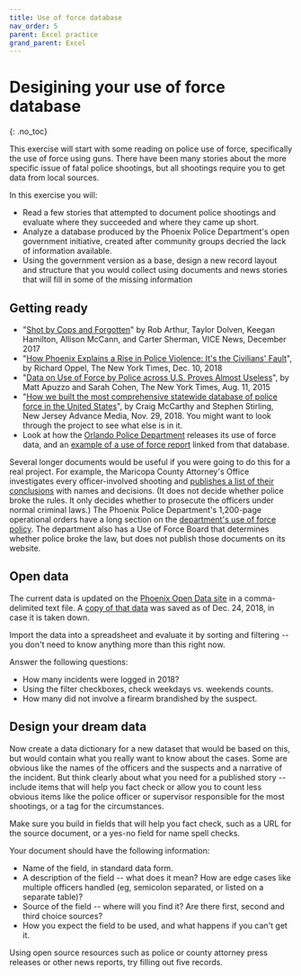```yaml
---
title: Use of force database
nav_order: 5
parent: Excel practice
grand_parent: Excel
---
```


# Desigining your use of force database
{: .no_toc}

This exercise will start with some reading on police use of force, specifically the use of force using guns. There have been many stories about the more specific issue of fatal police shootings, but all shootings require you to get data from local sources.

In this exercise you will:

* Read a few stories that attempted to document police shootings and evaluate where they succeeded and where they came up short.
* Analyze  a database produced by the Phoenix Police Department's open government initiative, created after community groups decried the lack of information available.
* Using the government version as a base, design a new record layout and structure that you would collect using documents and news stories that will fill in some of the missing information


## Getting ready

* "[Shot by Cops and Forgotten](https://news.vice.com/en_us/article/xwvv3a/shot-by-cops)" by Rob Arthur, Taylor Dolven, Keegan Hamilton, Allison McCann, and Carter Sherman,  VICE News, December 2017
* "[How Phoenix Explains a Rise in Police Violence: It's the Civilians' Fault](https://www.nytimes.com/2018/12/10/us/phoenix-police-shootings.html)", by Richard Oppel, The New York Times, Dec. 10, 2018
* "[Data on Use of Force by Police across U.S. Proves Almost Useless](https://www.nytimes.com/2015/08/12/us/data-on-use-of-force-by-police-across-us-proves-almost-useless.html)", by Matt Apuzzo and Sarah Cohen, The New York Times, Aug. 11, 2015
* "[How we built the most comprehensive statewide database of police force in the United States](https://www.nj.com/news/index.ssf/2018/11/how_we_built_the_most_comprehensive_statewide_database_of_police_force_in_the_us.html)", by Craig McCarthy and Stephen Stirling, New Jersey Advance Media, Nov. 29, 2018. You might want to look through the project to see what else is in it.
* Look at how the [Orlando Police Department](https://data.cityoforlando.net/Orlando-Police/OPD-Officer-Involved-Shootings/6kz6-6c7n/data) releases its use of force data, and an [example of a use of force report](https://www1.cityoforlando.net/opendatadocs/saoletters/17-075014.pdf) linked from that database.

Several longer documents would be useful if you were going to do this for a real project. For example, the Maricopa County Attorney's Office investigates every officer-involved shooting and [publishes a list of their conclusions](https://www.maricopacountyattorney.org/282/Use-of-Force-Callouts) with names and decisions. (It does not decide whether police broke the rules. It only decides whether to prosecute the officers under normal criminal laws.) The Phoenix Police Department's 1,200-page operational orders have a long section on the [department's use of force policy](https://www.phoenix.gov/policesite/Documents/operations_orders.pdf).  The department also has a Use of Force Board that determines whether police broke the law, but does not publish those documents on its website.

## Open data

The current data is updated on the [Phoenix Open Data site](https://www.phoenixopendata.com/dataset/officer-involved-shooting-incidents/resource/8f8c1739-b905-407f-9eb6-6b10db55b931) in a comma-delimited text file. A [copy of that data]({{site.baseurl}}/assets/data/csv/officer-involved-shooting-incidents_officer-involved-shooting-incidents-2017-forward_ois.csv) was saved as of Dec. 24, 2018, in case it is taken down.

Import the data into a spreadsheet and evaluate it by sorting and filtering -- you don't need to know anything more than this right now.

Answer the following questions:
* How many incidents were logged in 2018?
* Using the filter checkboxes, check weekdays vs. weekends counts.
* How many did not involve a firearm brandished by the suspect.

## Design your dream data

Now create a data dictionary for a new dataset that would be based on this, but would contain what you really want to know about the cases. Some are obvious like the names of the officers and the suspects and a narrative of the incident. But think clearly about what you need for a published story -- include items that will help you fact check or allow you to count less obvious items like the police officer or supervisor responsible for the most shootings, or a tag for the circumstances.

Make sure you build in fields that will help you fact check, such as a URL for the source document, or a yes-no field for name spell checks.

Your document should have the following information:

* Name of the field, in standard data form.
* A description of the field -- what does it mean? How are edge cases like multiple officers handled (eg, semicolon separated, or listed on a separate table)?
* Source of the field -- where will you find it? Are there first, second and third choice sources?
* How you expect the field to be used, and what happens if you can't get it.

Using open source resources such as police or county attorney press releases or other news reports, try filling out five records.
